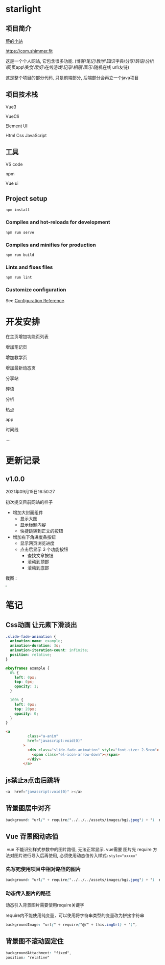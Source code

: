 # starlight

## 项目简介

[蔡的小站]( https://com.shimmer.fit) 

https://com.shimmer.fit

这是一个个人网站, 它包含很多功能. (博客\笔记\教学\知识字典\分享\碎语\分析\网页app\美食\爱好\在线游戏\记录\相册\音乐\随机在线 url\友链)

这是整个项目的部分代码, 只是前端部分, 后端部分会再立一个java项目



## 项目技术栈

Vue3

VueCli

Element UI

Html Css JavaScript 



## 工具

VS code

npm

Vue ui



## Project setup
```
npm install
```

### Compiles and hot-reloads for development
```
npm run serve
```

### Compiles and minifies for production
```
npm run build
```

### Lints and fixes files
```
npm run lint
```

### Customize configuration
See [Configuration Reference](https://cli.vuejs.org/config/).









# 开发安排

在主页增加功能页列表

增加笔记页

增加教学页

增加最新动态页

分享站

碎语

分析

热点

app

时间线

....



# 更新记录

## v1.0.0

2021年09月15日16:50:27

初次提交目前网站的样子

- 增加大封面组件
  - 显示大图
  - 显示标题内容
  - 快捷跳转到正文的按钮
- 增加右下角进度条按钮
  - 显示网页浏览进度
  - 点击后显示 3 个功能按钮
    - 查找文章按钮
    - 滚动到顶部
    - 滚动到底部

截图 : 

<img src="https://shimmerimg.oss-cn-beijing.aliyuncs.com/blog/screenshot/20210915170641.png" style="zoom: 25%;" />



# 笔记

## Css动画 让元素下滑淡出

```css
.slide-fade-animation {
  animation-name: example;
  animation-duration: 3s;
  animation-iteration-count: infinite;
  position: relative;
}

@keyframes example {
  0% {
    left: 0px;
    top: 0px;
    opacity: 1;
  }

  100% {
    left: 0px;
    top: 20px;
    opacity: 0;
  }
}
```

```html
<a
          class="a-anim"
          href="javascript:void(0)"
        >
          <div class="slide-fade-animation" style="font-size: 2.5rem">
            <span class="el-icon-arrow-down"></span>
          </div>
        </a>
```



## js禁止a点击后跳转

```js
<a  href="javascript:void(0)" ></a>
```

## 背景图居中对齐

```css
background: "url(" + require("../../../assets/images/bgi.jpeg") + ")  no-repeat top center",
```

## Vue 背景图动态值

​	vue 不能识别样式参数中的图片路径, 无法正常显示. vue需要 图片先 require 方法对图片进行导入后再使用, 必须使用动态值传入样式`:style="xxxxx"`

### 先写死使用项目中相对路径的图片

```css
background: "url(" + require("../../../assets/images/bgi.jpeg") + ")  no-repeat top center",
```

### 动态传入图片的路径

动态引入背景图片需要使用require关键字

require内不能使用纯变量，可以使用将字符串类型的变量改为拼接字符串

```css
backgroundImage: "url(" + require("@/" + this.imgUrl) + ")",
```

## 背景图不滚动固定住

```css
backgroundAttachment: "fixed",
position: "relative"
```

## 
